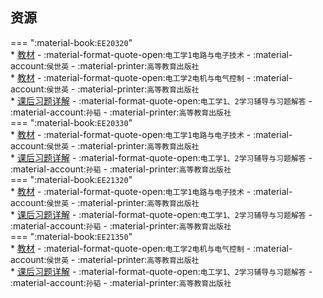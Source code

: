 ## 资源  
=== ":material-book:`EE20320`"  
    * [教材](https://api.mir6.com/api/lanzou?url=https://cqu-openlib.lanzout.com/iaFTe23okw4b&down=true) - :material-format-quote-open:`电工学1电路与电子技术` - :material-account:`侯世英` - :material-printer:`高等教育出版社`  
    * [教材](https://api.mir6.com/api/lanzou?url=https://cqu-openlib.lanzout.com/iHj4l23okkhc&down=true) - :material-format-quote-open:`电工学2电机与电气控制` - :material-account:`侯世英` - :material-printer:`高等教育出版社`  
        * [课后习题详解](https://api.mir6.com/api/lanzou?url=https://cqu-openlib.lanzout.com/izttL23okalg&down=true) - :material-format-quote-open:`电工学1、2学习辅导与习题解答` - :material-account:`孙韬` - :material-printer:`高等教育出版社`  
=== ":material-book:`EE20330`"  
    * [教材](https://api.mir6.com/api/lanzou?url=https://cqu-openlib.lanzout.com/iaFTe23okw4b&down=true) - :material-format-quote-open:`电工学1电路与电子技术` - :material-account:`侯世英` - :material-printer:`高等教育出版社`  
        * [课后习题详解](https://api.mir6.com/api/lanzou?url=https://cqu-openlib.lanzout.com/izttL23okalg&down=true) - :material-format-quote-open:`电工学1、2学习辅导与习题解答` - :material-account:`孙韬` - :material-printer:`高等教育出版社`  
=== ":material-book:`EE21320`"  
    * [教材](https://api.mir6.com/api/lanzou?url=https://cqu-openlib.lanzout.com/iaFTe23okw4b&down=true) - :material-format-quote-open:`电工学1电路与电子技术` - :material-account:`侯世英` - :material-printer:`高等教育出版社`  
        * [课后习题详解](https://api.mir6.com/api/lanzou?url=https://cqu-openlib.lanzout.com/izttL23okalg&down=true) - :material-format-quote-open:`电工学1、2学习辅导与习题解答` - :material-account:`孙韬` - :material-printer:`高等教育出版社`  
=== ":material-book:`EE21350`"  
    * [教材](https://api.mir6.com/api/lanzou?url=https://cqu-openlib.lanzout.com/iHj4l23okkhc&down=true) - :material-format-quote-open:`电工学2电机与电气控制` - :material-account:`侯世英` - :material-printer:`高等教育出版社`  
        * [课后习题详解](https://api.mir6.com/api/lanzou?url=https://cqu-openlib.lanzout.com/izttL23okalg&down=true) - :material-format-quote-open:`电工学1、2学习辅导与习题解答` - :material-account:`孙韬` - :material-printer:`高等教育出版社`  